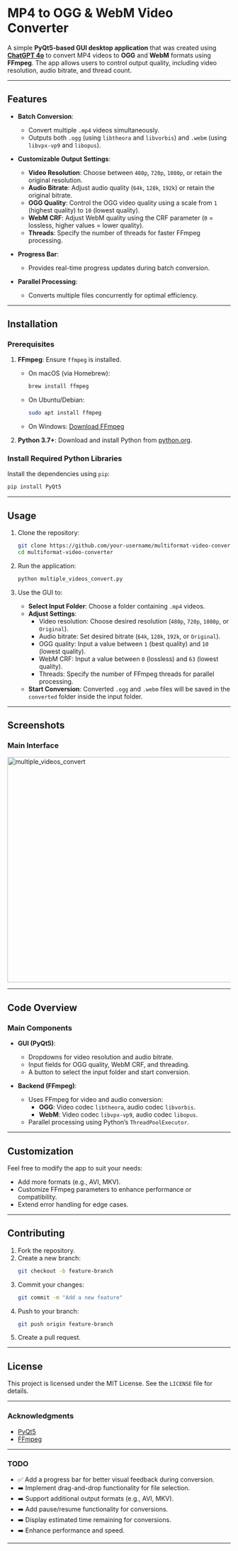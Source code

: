 
# MP4 to OGG & WebM Video Converter

A simple **PyQt5-based GUI desktop application** that was created using [**ChatGPT 4o**](https://chat.openai.com) to convert MP4 videos to **OGG** and **WebM** formats using **FFmpeg**. The app allows users to control output quality, including video resolution, audio bitrate, and thread count.

---


## Features

- **Batch Conversion**:
  - Convert multiple `.mp4` videos simultaneously.
  - Outputs both `.ogg` (using `libtheora` and `libvorbis`) and `.webm` (using `libvpx-vp9` and `libopus`).
  
- **Customizable Output Settings**:
  - **Video Resolution**: Choose between `480p`, `720p`, `1080p`, or retain the original resolution.
  - **Audio Bitrate**: Adjust audio quality (`64k`, `128k`, `192k`) or retain the original bitrate.
  - **OGG Quality**: Control the OGG video quality using a scale from `1` (highest quality) to `10` (lowest quality).
  - **WebM CRF**: Adjust WebM quality using the CRF parameter (`0` = lossless, higher values = lower quality).
  - **Threads**: Specify the number of threads for faster FFmpeg processing.

- **Progress Bar**:
  - Provides real-time progress updates during batch conversion.

- **Parallel Processing**:
  - Converts multiple files concurrently for optimal efficiency.

---

## Installation

### Prerequisites

1. **FFmpeg**:
   Ensure `ffmpeg` is installed.
   - On macOS (via Homebrew):
     ```bash
     brew install ffmpeg
     ```
   - On Ubuntu/Debian:
     ```bash
     sudo apt install ffmpeg
     ```
   - On Windows: [Download FFmpeg](https://ffmpeg.org/download.html)

2. **Python 3.7+**:
   Download and install Python from [python.org](https://www.python.org/).

### Install Required Python Libraries

Install the dependencies using `pip`:
```bash
pip install PyQt5
```

---

## Usage

1. Clone the repository:
   ```bash
   git clone https://github.com/your-username/multiformat-video-converter.git
   cd multiformat-video-converter
   ```

2. Run the application:
   ```bash
   python multiple_videos_convert.py
   ```

3. Use the GUI to:
   - **Select Input Folder**: Choose a folder containing `.mp4` videos.
   - **Adjust Settings**:
     - Video resolution: Choose desired resolution (`480p`, `720p`, `1080p`, or `Original`).
     - Audio bitrate: Set desired bitrate (`64k`, `128k`, `192k`, or `Original`).
     - OGG quality: Input a value between `1` (best quality) and `10` (lowest quality).
     - WebM CRF: Input a value between `0` (lossless) and `63` (lowest quality).
     - Threads: Specify the number of FFmpeg threads for parallel processing.
   - **Start Conversion**: Converted `.ogg` and `.webm` files will be saved in the `converted` folder inside the input folder.

---

## Screenshots

### Main Interface
<img width="509" alt="multiple_videos_convert" src="https://github.com/user-attachments/assets/8896dbf1-140d-48ba-b206-e98dd3229d9d">


---

## Code Overview

### Main Components

- **GUI (PyQt5)**:
  - Dropdowns for video resolution and audio bitrate.
  - Input fields for OGG quality, WebM CRF, and threading.
  - A button to select the input folder and start conversion.

- **Backend (FFmpeg)**:
  - Uses FFmpeg for video and audio conversion:
    - **OGG**: Video codec `libtheora`, audio codec `libvorbis`.
    - **WebM**: Video codec `libvpx-vp9`, audio codec `libopus`.
  - Parallel processing using Python’s `ThreadPoolExecutor`.

---

## Customization

Feel free to modify the app to suit your needs:
- Add more formats (e.g., AVI, MKV).
- Customize FFmpeg parameters to enhance performance or compatibility.
- Extend error handling for edge cases.

---

## Contributing

1. Fork the repository.
2. Create a new branch:
   ```bash
   git checkout -b feature-branch
   ```
3. Commit your changes:
   ```bash
   git commit -m "Add a new feature"
   ```
4. Push to your branch:
   ```bash
   git push origin feature-branch
   ```
5. Create a pull request.

---

## License

This project is licensed under the MIT License. See the `LICENSE` file for details.

---

### Acknowledgments

- [PyQt5](https://pypi.org/project/PyQt5/)
- [FFmpeg](https://ffmpeg.org/)

---

### TODO

- ✅ Add a progress bar for better visual feedback during conversion.
- ➡️ Implement drag-and-drop functionality for file selection.
- ➡️ Support additional output formats (e.g., AVI, MKV).
- ➡️ Add pause/resume functionality for conversions.
- ➡️ Display estimated time remaining for conversions.
- ➡️ Enhance performance and speed.

---
